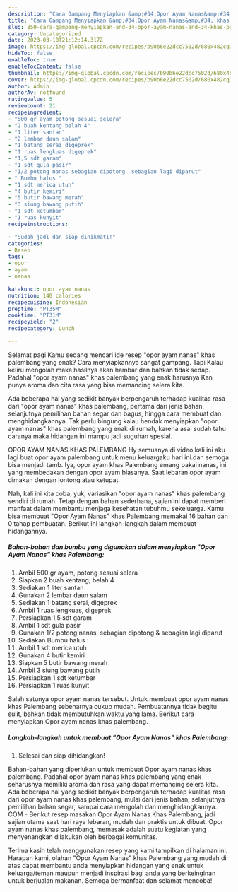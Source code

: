 ```yaml
---
description: "Cara Gampang Menyiapkan &amp;#34;Opor Ayam Nanas&amp;#34; khas Palembang{ yang Enak Banget,  Menu Buat lebaran"
title: "Cara Gampang Menyiapkan &amp;#34;Opor Ayam Nanas&amp;#34; khas Palembang{ yang Enak Banget,  Menu Buat lebaran"
slug: 850-cara-gampang-menyiapkan-and-34-opor-ayam-nanas-and-34-khas-palembang-yang-enak-banget-menu-buat-lebaran
category: Uncategorized
date: 2023-03-10T21:12:14.317Z
image: https://img-global.cpcdn.com/recipes/b90b6e22dcc7502d/680x482cq70/opor-ayam-nanas-khas-palembang-foto-resep-utama.jpg
hideToc: false
enableToc: true
enableTocContent: false
thumbnail: https://img-global.cpcdn.com/recipes/b90b6e22dcc7502d/680x482cq70/opor-ayam-nanas-khas-palembang-foto-resep-utama.jpg
cover: https://img-global.cpcdn.com/recipes/b90b6e22dcc7502d/680x482cq70/opor-ayam-nanas-khas-palembang-foto-resep-utama.jpg
author: Admin
authorAv: notfound
ratingvalue: 5
reviewcount: 21
recipeingredient:
- "500 gr ayam potong sesuai selera"
- "2 buah kentang belah 4"
- "1 liter santan"
- "2 lembar daun salam"
- "1 batang serai digeprek"
- "1 ruas lengkuas digeprek"
- "1,5 sdt garam"
- "1 sdt gula pasir"
- "1/2 potong nanas sebagian dipotong  sebagian lagi diparut"
- " Bumbu halus "
- "1 sdt merica utuh"
- "4 butir kemiri"
- "5 butir bawang merah"
- "3 siung bawang putih"
- "1 sdt ketumbar"
- "1 ruas kunyit"
recipeinstructions:

- "Sudah jadi dan siap dinikmati!"
categories:
- Resep
tags:
- opor
- ayam
- nanas

katakunci: opor ayam nanas 
nutrition: 140 calories
recipecuisine: Indonesian
preptime: "PT35M"
cooktime: "PT31M"
recipeyield: "2"
recipecategory: Lunch

---
```



Selamat pagi Kamu sedang mencari ide resep &#34;opor ayam nanas&#34; khas palembang yang enak? Cara menyiapkannya sangat gampang. Tapi Kalau keliru mengolah maka hasilnya akan hambar dan bahkan tidak sedap. Padahal &#34;opor ayam nanas&#34; khas palembang yang enak harusnya Kan punya aroma dan cita rasa yang bisa memancing selera kita.


Ada beberapa hal yang sedikit banyak berpengaruh terhadap kualitas rasa dari &#34;opor ayam nanas&#34; khas palembang, pertama dari jenis bahan, selanjutnya pemilihan bahan segar dan bagus, hingga cara membuat dan menghidangkannya. Tak perlu bingung kalau hendak menyiapkan &#34;opor ayam nanas&#34; khas palembang yang enak di rumah, karena asal sudah tahu caranya maka hidangan ini mampu jadi suguhan spesial.

OPOR AYAM NANAS KHAS PALEMBANG Hy semuanya di video kali ini aku lagi buat opor ayam palembang untuk menu keluargaku hari ini.dan semoga bisa menjadi tamb. Iya, opor ayam khas Palembang emang pakai nanas, ini yang membedakan dengan opor ayam biasanya. Saat lebaran opor ayam dimakan dengan lontong atau ketupat.


Nah, kali ini kita coba, yuk, variasikan &#34;opor ayam nanas&#34; khas palembang sendiri di rumah. Tetap dengan bahan sederhana, sajian ini dapat memberi manfaat dalam membantu menjaga kesehatan tubuhmu sekeluarga. Kamu bisa membuat &#34;Opor Ayam Nanas&#34; khas Palembang memakai 16 bahan dan 0 tahap pembuatan. Berikut ini langkah-langkah dalam membuat hidangannya.

<!--inarticleads1-->

##### Bahan-bahan dan bumbu yang digunakan dalam menyiapkan &#34;Opor Ayam Nanas&#34; khas Palembang:

1. Ambil 500 gr ayam, potong sesuai selera
1. Siapkan 2 buah kentang, belah 4
1. Sediakan 1 liter santan
1. Gunakan 2 lembar daun salam
1. Sediakan 1 batang serai, digeprek
1. Ambil 1 ruas lengkuas, digeprek
1. Persiapkan 1,5 sdt garam
1. Ambil 1 sdt gula pasir
1. Gunakan 1/2 potong nanas, sebagian dipotong &amp; sebagian lagi diparut
1. Sediakan  Bumbu halus :
1. Ambil 1 sdt merica utuh
1. Gunakan 4 butir kemiri
1. Siapkan 5 butir bawang merah
1. Ambil 3 siung bawang putih
1. Persiapkan 1 sdt ketumbar
1. Persiapkan 1 ruas kunyit


Salah satunya opor ayam nanas tersebut. Untuk membuat opor ayam nanas khas Palembang sebenarnya cukup mudah. Pembuatannya tidak begitu sulit, bahkan tidak membutuhkan waktu yang lama. Berikut cara menyiapkan Opor ayam nanas khas palembang. 

<!--inarticleads2-->

##### Langkah-langkah untuk membuat &#34;Opor Ayam Nanas&#34; khas Palembang:


1. Selesai dan siap dihidangkan!

Bahan-bahan yang diperlukan untuk membuat Opor ayam nanas khas palembang. Padahal opor ayam nanas khas palembang yang enak seharusnya memiliki aroma dan rasa yang dapat memancing selera kita. Ada beberapa hal yang sedikit banyak berpengaruh terhadap kualitas rasa dari opor ayam nanas khas palembang, mulai dari jenis bahan, selanjutnya pemilihan bahan segar, sampai cara mengolah dan menghidangkannya.. COM - Berikut resep masakan Opor Ayam Nanas Khas Palembang, jadi sajian utama saat hari raya lebaran, mudah dan praktis untuk dibuat. Opor ayam nanas khas palembang, memasak adalah suatu kegiatan yang menyenangkan dilakukan oleh berbagai komunitas. 

Terima kasih telah menggunakan resep yang kami tampilkan di halaman ini. Harapan kami, olahan &#34;Opor Ayam Nanas&#34; khas Palembang yang mudah di atas dapat membantu anda menyiapkan hidangan yang enak untuk keluarga/teman maupun menjadi inspirasi bagi anda yang berkeinginan untuk berjualan makanan. Semoga bermanfaat dan selamat mencoba!
